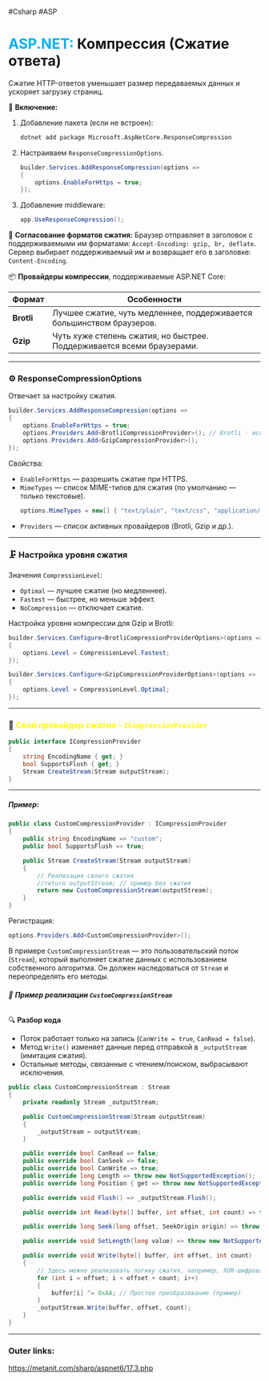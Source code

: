 #Csharp #ASP 
# <font color="#00b0f0">ASP.NET:</font> Компрессия (Сжатие ответа)

Сжатие HTTP-ответов уменьшает размер передаваемых данных и ускоряет загрузку страниц.

📌 **Включение:**
1. Добавление пакета (если не встроен):
	```sh
	dotnet add package Microsoft.AspNetCore.ResponseCompression
	```
2. Настраиваем `ResponseCompressionOptions`.
	```csharp
	builder.Services.AddResponseCompression(options =>
	{
	    options.EnableForHttps = true;
	});
	```
3. Добавление middleware:
	```csharp
	app.UseResponseCompression();
	```

📡 **Согласование форматов сжатия:**
Браузер отправляет в заголовок с поддерживаемыми им форматами: `Accept-Encoding: gzip, br, deflate`.
Сервер выбирает поддерживаемый им и возвращает его в заголовке: `Content-Encoding`.

📦 **Провайдеры компрессии**, поддерживаемые ASP.NET Core:

|Формат|Особенности|
|---|---|
|**Brotli**|Лучшее сжатие, чуть медленнее, поддерживается большинством браузеров.|
|**Gzip**|Чуть хуже степень сжатия, но быстрее. Поддерживается всеми браузерами.|

---
### ⚙️ **ResponseCompressionOptions**
Отвечает за настройку сжатия.

```csharp
builder.Services.AddResponseCompression(options =>
{
    options.EnableForHttps = true;
    options.Providers.Add<BrotliCompressionProvider>(); // Brotli - используется по умолчанию при включении компрессии (можно не добавлять явно если достаточно его)
    options.Providers.Add<GzipCompressionProvider>();
});
```

Свойства:
- `EnableForHttps` — разрешить сжатие при HTTPS.
- `MimeTypes` — список MIME-типов для сжатия (по умолчанию — только текстовые).
	```csharp
	options.MimeTypes = new[] { "text/plain", "text/css", "application/javascript" };
	```
- `Providers` — список активных провайдеров (Brotli, Gzip и др.).

---
### 🗜️ Настройка уровня сжатия

Значения `CompressionLevel`:
- `Optimal` — лучшее сжатие (но медленнее).
- `Fastest` — быстрее, но меньше эффект.
- `NoCompression` — отключает сжатие.

Настройка уровня компрессии для Gzip и Brotli:
```csharp
builder.Services.Configure<BrotliCompressionProviderOptions>(options =>
{
    options.Level = CompressionLevel.Fastest;
});

builder.Services.Configure<GzipCompressionProviderOptions>(options =>
{
    options.Level = CompressionLevel.Optimal;
});
```

---
### 🔧 <font color="#ffff00">**Свой провайдер сжатия - `ICompressionProvider`**</font>

```csharp
public interface ICompressionProvider
{
    string EncodingName { get; }
    bool SupportsFlush { get; }
    Stream CreateStream(Stream outputStream);
}
```

---
##### **Пример:**

```csharp
public class CustomCompressionProvider : ICompressionProvider
{
	public string EncodingName => "custom";
	public bool SupportsFlush => true;

	public Stream CreateStream(Stream outputStream)
	{
		// Реализация своего сжатия
		//return outputStream; // пример без сжатия
		return new CustomCompressionStream(outputStream);
	}
}
```
Регистрация:
```csharp
options.Providers.Add<CustomCompressionProvider>();
```

В примере `CustomCompressionStream` — это пользовательский поток (`Stream`), который выполняет сжатие данных с использованием собственного алгоритма. 
Он должен наследоваться от `Stream` и переопределять его методы.

###### 📌 **Пример реализации `CustomCompressionStream`**

🔍 **Разбор кода**
- Поток работает только на запись (`CanWrite = true`, `CanRead = false`).
- Метод `Write()` изменяет данные перед отправкой в `_outputStream` (имитация сжатия).
- Остальные методы, связанные с чтением/поиском, выбрасывают исключения.

```csharp
public class CustomCompressionStream : Stream
{
    private readonly Stream _outputStream;

    public CustomCompressionStream(Stream outputStream)
    {
        _outputStream = outputStream;
    }

    public override bool CanRead => false;
    public override bool CanSeek => false;
    public override bool CanWrite => true;
    public override long Length => throw new NotSupportedException();
    public override long Position { get => throw new NotSupportedException(); set => throw new NotSupportedException(); }

    public override void Flush() => _outputStream.Flush();

    public override int Read(byte[] buffer, int offset, int count) => throw new NotSupportedException();

    public override long Seek(long offset, SeekOrigin origin) => throw new NotSupportedException();

    public override void SetLength(long value) => throw new NotSupportedException();

    public override void Write(byte[] buffer, int offset, int count)
    {
        // Здесь можно реализовать логику сжатия, например, XOR-шифрование (как пример)
        for (int i = offset; i < offset + count; i++)
        {
            buffer[i] ^= 0xAA; // Простое преобразование (пример)
        }
        _outputStream.Write(buffer, offset, count);
    }
}
```

---
### Outer links:
https://metanit.com/sharp/aspnet6/17.3.php